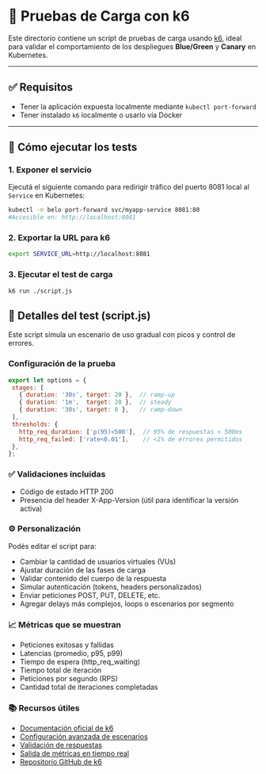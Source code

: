 # 🚦 Pruebas de Carga con k6

Este directorio contiene un script de pruebas de carga usando [k6](https://k6.io/), ideal para validar el comportamiento de los despliegues **Blue/Green** y **Canary** en Kubernetes.

---

## ✅ Requisitos

- Tener la aplicación expuesta localmente mediante `kubectl port-forward`
- Tener instalado `k6` localmente o usarlo vía Docker

---

## 🚀 Cómo ejecutar los tests

### 1. Exponer el servicio

Ejecutá el siguiente comando para redirigir tráfico del puerto 8081 local al `Service` en Kubernetes:

```bash
kubectl -n belo port-forward svc/myapp-service 8081:80
#Accesible en: http://localhost:8081
```

### 2. Exportar la URL para k6
```bash
export SERVICE_URL=http://localhost:8081
```

### 3. Ejecutar el test de carga
```bash
k6 run ./script.js
```

## 🧪 Detalles del test (script.js)

Este script simula un escenario de uso gradual con picos y control de errores.

### Configuración de la prueba
 ```js
export let options = {
  stages: [
    { duration: '30s', target: 20 },  // ramp-up
    { duration: '1m',  target: 20 },  // steady
    { duration: '30s', target: 0 },   // ramp-down
  ],
  thresholds: {
    http_req_duration: ['p(95)<500'],  // 95% de respuestas < 500ms
    http_req_failed: ['rate<0.01'],    // <1% de errores permitidos
  },
};

```
### ✅ Validaciones incluidas
- Código de estado HTTP 200
- Presencia del header X-App-Version (útil para identificar la versión activa)

### ⚙️ Personalización
Podés editar el script para:
- Cambiar la cantidad de usuarios virtuales (VUs)
- Ajustar duración de las fases de carga
- Validar contenido del cuerpo de la respuesta
- Simular autenticación (tokens, headers personalizados)
- Enviar peticiones POST, PUT, DELETE, etc.
- Agregar delays más complejos, loops o escenarios por segmento

### 📈 Métricas que se muestran
- Peticiones exitosas y fallidas
- Latencias (promedio, p95, p99)
- Tiempo de espera (http_req_waiting)
- Tiempo total de iteración
- Peticiones por segundo (RPS)
- Cantidad total de iteraciones completadas

### 📚 Recursos útiles
- [Documentación oficial de k6](https://k6.io/docs/)
- [Configuración avanzada de escenarios](https://k6.io/docs/using-k6/scenarios/)
- [Validación de respuestas](https://k6.io/docs/using-k6/checks/)
- [Salida de métricas en tiempo real](https://k6.io/docs/results-output/real-time/)
- [Repositorio GitHub de k6](https://github.com/grafana/k6)
